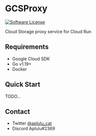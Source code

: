 # GCSProxy

[![Software License](https://img.shields.io/badge/license-MIT-brightgreen.svg)](LICENSE)

Cloud Storage proxy service for Cloud Run

## Requirements

* Google Cloud SDK
* Go v1.19+
* Docker

## Quick Start

TODO...

## Contact

* Twitter [@aplulu_cat](https://twitter.com/aplulu_cat)
* Discord Aplulu#2369